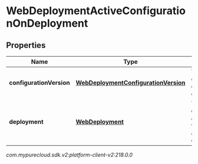 # WebDeploymentActiveConfigurationOnDeployment


## Properties

| Name | Type | Description | Notes |
| ------------ | ------------- | ------------- | ------------- |
| **configurationVersion** | [**WebDeploymentConfigurationVersion**](WebDeploymentConfigurationVersion) | The active configuration on a deployment |  [optional] |
| **deployment** | [**WebDeployment**](WebDeployment) | The web deployment associated with the active configuration |  [optional] |




_com.mypurecloud.sdk.v2:platform-client-v2:218.0.0_
